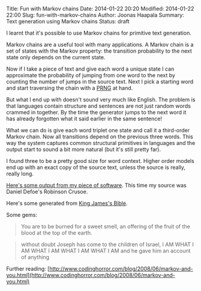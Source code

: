 Title: Fun with Markov chains
Date: 2014-01-22 20:20
Modified: 2014-01-22 22:00
Slug: fun-with-markov-chains
Author: Joonas Haapala
Summary: Text generation using Markov chains
Status: draft

I learnt that it's possible to use Markov chains for primitive text generation.

Markov chains are a useful tool with many applications. A Markov chain is a set of states with the Markov property: the transition probability to the next state only depends on the current state.

Now if I take a piece of text and give each word a unique state I can approximate the probability of jumping from one word to the next by counting the number of jumps in the source text. Next I pick a starting word and start traversing the chain with a [PRNG](https://en.wikipedia.org/wiki/Pseudorandom_number_generator) at hand.

But what I end up with doesn't sound very much like English. The problem is that languages contain structure and sentences are not just random words crammed in together. By the time the generator jumps to the next word it has already forgotten what it said earlier in the same sentence!

What we can do is give each word triplet one state and call it a third-order Markov chain. Now all transitions depend on the previous three words. This way the system captures common structural primitives in languages and the output start to sound a bit more natural (but it's still pretty far).

I found three to be a pretty good size for word context. Higher order models end up with an exact copy of the source text, unless the source is really, really long.

[Here's some output from my piece of software](http://haapa.la/crusoe.txt). This time my source was Daniel Defoe's Robinson Crusoe.

Here's some generated from [King James's Bible](http://haapa.la/biebl.txt).

Some gems:
> You are to be burned for a sweet smell, an offering of the fruit of the blood at the top of the earth.

> without doubt Joseph has come to the children of Israel, I AM WHAT I AM WHAT I AM WHAT I AM WHAT I AM and he gave him an account of anything


Further reading: [http://www.codinghorror.com/blog/2008/06/markov-and-you.html](http://www.codinghorror.com/blog/2008/06/markov-and-you.html)
